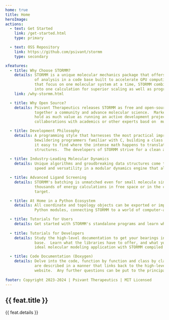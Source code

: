 ```yaml
---
home: true
title: Home
heroImage: 
actions:
  - text: Get Started
    link: /get-started.html
    type: primary

  - text: OSS Repository
    link: https://github.com/psivant/stormm
    type: secondary

xfeatures:
  - title: Why Choose STORMM?
    details: STORMM is a unique molecular mechanics package that offers dynamics and other types
             of analysis in a code base built to accelerate GPU computing.  Unlike other packages
             that focus on one molecular system at a time, STORMM combines any number of systems
             into one calculation for superior scaling as well as programming advantages.
    link: /why-stormm.html

  - title: Why Open Source?
    details: Psivant Therapeutics releases STORMM as free and open-source software to bring
             together a community and advance molecular science.  Marketing the softare does not
             hold as much value as running an active development project that can invite
             collaborations with academics or other experts basd on  mutual goals.

  - title: Development Philosophy
    details: A programming style that harnesses the most practical improvements in C++ without
             bewildering programmers familiar with C, building a class and API structure that makes
             it easy to find where the intense math happens to translate equations into molecular
             structures.  The developers of STORMM strive for a clean and accessible tool kit.
    
  - title: Industry-Leading Molecular Dynamics
    details: Unique algorithms and groudbreaking data structures come together for exceptional
             speed and versatility in a modular dynamics engine that also accelerates innovation.

  - title: Advanced Ligand Screening
    details: STORMM's batching is unmatched even for small molecule simulations, staging tens of
             thousands of energy calculations in free space or in the context of a biomolecular
             target.

  - title: At Home in a Python Ecosystem
    details: All coordinate and topology objects can be exported or imported from analogs in
             Python modules, connecting STORMM to a world of computer-aided chemistry.

  - title: Tutorials for Users
    details: Get started with STORMM's standalone programs and learn what it can do for you!
    
  - title: Tutorials for Developers
    details: Study the high-level documentation to get your bearings in the vast, original code
             base.  Learn what the libraries have to offer, and what you would need to build your
             ideal molecular modeling application with STORMM compiled as a library.

  - title: Code Documentation (Doxygen)
    details: Delve into the code, function by function and class by class.  All methods and inputs
             are described in a manner that links back to the high-level documentation on this
             website.  Any further questions can be put to the principal developers.
    
footer: Copyright 2023-2024 | Psivant Therapeutics | MIT Licensed
---
```

<!-- 
This is the content of home page. Check [Home Page Docs][default-theme-home] for more details.

[default-theme-home]: https://vuejs.press/reference/default-theme/frontmatter.html#home-page -->

<div class="vp-features">
  <div class="vp-feature" v-for="feat in $frontmatter.xfeatures" :key="feat.title">
    <h2><a :href="feat.link" target="_blank" rel="noopener">{{ feat.title }}</a></h2>
    <p>{{ feat.details }}</p>
  </div>
</div>